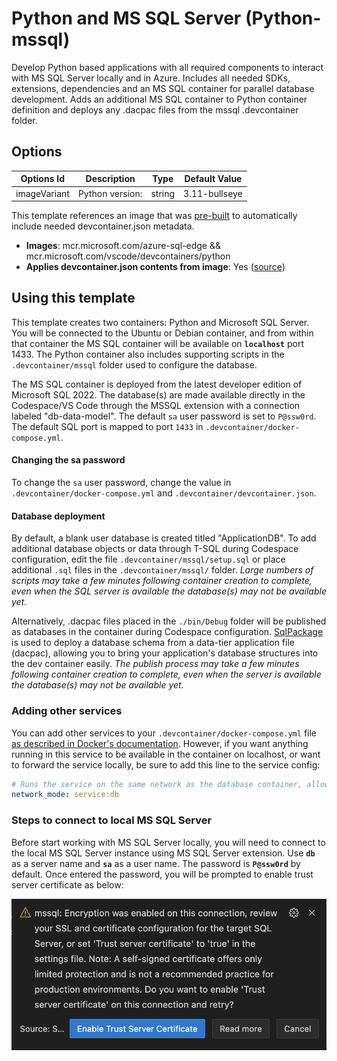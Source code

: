 
# Python and MS SQL Server (Python-mssql)

Develop Python based applications with all required components to interact with MS SQL Server locally and in Azure. Includes all needed SDKs, extensions, dependencies and an MS SQL container for parallel database development. Adds an additional MS SQL container to Python container definition and deploys any .dacpac files from the mssql .devcontainer folder.

## Options

| Options Id | Description | Type | Default Value |
|-----|-----|-----|-----|
| imageVariant | Python version: | string | 3.11-bullseye |

This template references an image that was [pre-built](https://containers.dev/implementors/reference/#prebuilding) to automatically include needed devcontainer.json metadata.

* **Images**: mcr.microsoft.com/azure-sql-edge && mcr.microsoft.com/vscode/devcontainers/python
* **Applies devcontainer.json contents from image**: Yes ([source](https://github.com/Azure-Samples//blob/main/src/python-mssql/.devcontainer/devcontainer.json))

## Using this template

This template creates two containers: Python and Microsoft SQL Server. You will be connected to the Ubuntu or Debian container, and from within that container the MS SQL container will be available on **`localhost`** port 1433. The Python container also includes supporting scripts in the `.devcontainer/mssql` folder used to configure the database. 

The MS SQL container is deployed from the latest developer edition of Microsoft SQL 2022. The database(s) are made available directly in the Codespace/VS Code through the MSSQL extension with a connection labeled "db-data-model".  The default `sa` user password is set to `P@ssw0rd`. The default SQL port is mapped to port `1433` in `.devcontainer/docker-compose.yml`.

#### Changing the sa password

To change the `sa` user password, change the value in `.devcontainer/docker-compose.yml` and `.devcontainer/devcontainer.json`.

#### Database deployment

By default, a blank user database is created titled "ApplicationDB".  To add additional database objects or data through T-SQL during Codespace configuration, edit the file `.devcontainer/mssql/setup.sql` or place additional `.sql` files in the `.devcontainer/mssql/` folder. *Large numbers of scripts may take a few minutes following container creation to complete, even when the SQL server is available the database(s) may not be available yet.*

Alternatively, .dacpac files placed in the `./bin/Debug` folder will be published as databases in the container during Codespace configuration. [SqlPackage](https://docs.microsoft.com/sql/tools/sqlpackage) is used to deploy a database schema from a data-tier application file (dacpac), allowing you to bring your application's database structures into the dev container easily. *The publish process may take a few minutes following container creation to complete, even when the server is available the database(s) may not be available yet.*

### Adding other services

You can add other services to your `.devcontainer/docker-compose.yml` file [as described in Docker's documentation](https://docs.docker.com/compose/compose-file/#service-configuration-reference). However, if you want anything running in this service to be available in the container on localhost, or want to forward the service locally, be sure to add this line to the service config:

```yaml
# Runs the service on the same network as the database container, allows "forwardPorts" in devcontainer.json function.
network_mode: service:db
```

### Steps to connect to local MS SQL Server

Before start working with MS SQL Server locally, you will need to connect to the local MS SQL Server instance using MS SQL Server extension.
Use **`db`** as a server name and **`sa`** as a user name. The password is **`P@ssw0rd`** by default. Once entered the password, you will be prompted to enable trust server certificate as below:

![Trust Server Certificate](images/trust.png)